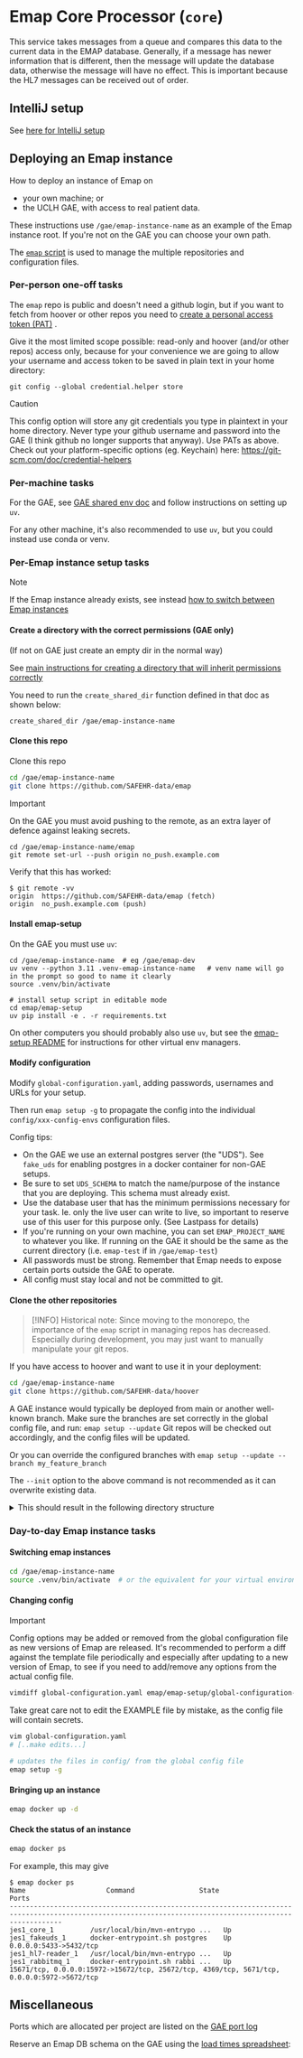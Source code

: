 # Emap Core Processor (`core`)

This service takes messages from a queue and compares this data to the current data in the EMAP database.
Generally, if a message has newer information that is different, then the message will update the database data,
otherwise the message will have no effect. This is important because the HL7 messages can be received out of order.

## IntelliJ setup

See [here for IntelliJ setup](intellij.md)

## Deploying an Emap instance

How to deploy an instance of Emap on
- your own machine; or
- the UCLH GAE, with access to real patient data.

These instructions use `/gae/emap-instance-name` as an example of the Emap instance root.
If you're not on the GAE you can choose your own path.

The [`emap` script](../../emap-setup) is used to manage the multiple repositories and configuration files.

### Per-person one-off tasks

The `emap` repo is public and doesn't need a github login, but if you want to fetch from hoover or other repos you
need to [create a personal access token (PAT)](https://docs.github.com/en/github/authenticating-to-github/keeping-your-account-and-data-secure/creating-a-personal-access-token) .

Give it the most limited scope possible: read-only and hoover (and/or other repos) access only, because
for your convenience we are going to allow your username and access token to be saved in plain text in your home directory:

```shell
git config --global credential.helper store
```

> [!CAUTION]
> This config option will store any git credentials you type in plaintext in your home directory.
> Never type your github username and password into the GAE (I think github no longer supports that anyway).
> Use PATs as above.
> Check out your platform-specific options (eg. Keychain) here: https://git-scm.com/doc/credential-helpers

### Per-machine tasks

For the GAE, see [GAE shared env doc](https://uclh.slab.com/posts/shared-virtual-python-environments-with-uv-u7pa2fv4#hpkxd-per-gae-setup-tasks)
and follow instructions on setting up `uv`.

For any other machine, it's also recommended to use `uv`, but you could instead use conda or venv.

### Per-Emap instance setup tasks
> [!NOTE]
> If the Emap instance already exists, see instead [how to switch between Emap instances](#switching-emap-instances)

#### Create a directory with the correct permissions (GAE only)
(If not on GAE just create an empty dir in the normal way)

See [main instructions for creating a directory that will inherit permissions correctly](https://uclh.slab.com/posts/shared-virtual-python-environments-with-uv-u7pa2fv4#hizbb-per-project-setup-tasks)

You need to run the `create_shared_dir` function defined in that doc as shown below:

`create_shared_dir /gae/emap-instance-name`

#### Clone this repo
Clone this repo
```bash
cd /gae/emap-instance-name
git clone https://github.com/SAFEHR-data/emap
```

> [!IMPORTANT]
> On the GAE you must avoid pushing to the remote, as an extra layer of defence against leaking secrets.
> ```
> cd /gae/emap-instance-name/emap
> git remote set-url --push origin no_push.example.com
> ```
> Verify that this has worked:
> ```
> $ git remote -vv
> origin  https://github.com/SAFEHR-data/emap (fetch)
> origin  no_push.example.com (push)
> ```

#### Install <b>emap-setup</b>

On the GAE you must use `uv`:
```shell
cd /gae/emap-instance-name  # eg /gae/emap-dev
uv venv --python 3.11 .venv-emap-instance-name   # venv name will go in the prompt so good to name it clearly
source .venv/bin/activate

# install setup script in editable mode
cd emap/emap-setup
uv pip install -e . -r requirements.txt
```

On other computers you should probably also use `uv`, but see the [emap-setup README](../../emap-setup/README.md)
for instructions for other virtual env managers.

#### Modify configuration
Modify `global-configuration.yaml`, adding passwords, usernames and URLs for your setup.

Then run `emap setup -g` to propagate the config into the individual `config/xxx-config-envs` configuration files.

Config tips:
- On the GAE we use an external postgres server (the "UDS"). See `fake_uds` for enabling postgres in a docker container for non-GAE setups.
- Be sure to set `UDS_SCHEMA` to match the name/purpose of the instance that you are deploying. This schema must already exist.
- Use the database user that has the minimum permissions necessary for your task. Ie. only the live user can write to live, so important to reserve use of this user for this purpose only. (See Lastpass for details)
- If you're running on your own machine, you can set `EMAP_PROJECT_NAME` to whatever you like. If running on the GAE it should be the same as the current directory (i.e. `emap-test` if in `/gae/emap-test`)
- All passwords must be strong. Remember that Emap needs to expose certain ports outside the GAE to operate.
- All config must stay local and not be committed to git.

#### Clone the other repositories

> [!INFO]
> Historical note: Since moving to the monorepo, the importance of the `emap` script in managing repos
> has decreased. Especially during development, you may just want to manually manipulate your git repos.

If you have access to hoover and want to use it in your deployment:
```bash
cd /gae/emap-instance-name
git clone https://github.com/SAFEHR-data/hoover
```

A GAE instance would typically be deployed from main or another well-known branch.
Make sure the branches are set correctly in the global config file, and run:
`emap setup --update`
Git repos will be checked out accordingly, and the config files will be updated.

Or you can override the configured branches with `emap setup --update --branch my_feature_branch`

The `--init` option to the above command is not recommended as it can overwrite existing data.

<details>
    <summary> This should result in the following directory structure</summary>

```bash
$ ls -la /gae/emap-instance-name
total 20
drwxrws---+  8 tomyoung docker 4096 Jan 16 09:27 .
drwxrwx---. 11 root     docker  179 Jan 13 16:26 ..
drwxrws---+  2 tomyoung docker  173 Feb 10  2022 config
drwxrws---+  8 tomyoung docker 4096 Jan 13 11:15 emap
-rwxrwx---.  1 tomyoung docker 2638 Jan 13 11:05 global-configuration.yaml
drwxrws---+  8 tomyoung docker 4096 Jan 13 11:08 hoover
```

If files already exist in the top-level directory, you might want to 
remove the `S` from the group permissions of each file, e.g. `chmod g-s global.configuration.yaml`

```bash
$ tree -L 2
.
.
├── config
│     ├── ...
├── emap
│     ├── README.md
│     ├── core
│     ├── docs
│     ├── emap-checker.xml
│     ├── emap-interchange
│     ├── emap-setup
│     ├── emap-star
│     ├── global-config-envs.EXAMPLE
│     ├── glowroot-config-envs.EXAMPLE
│     └── hl7-reader
├── global-configuration.yaml
├── hoover
      ├── ...
```

</details>

### Day-to-day Emap instance tasks

#### Switching emap instances
```bash
cd /gae/emap-instance-name
source .venv/bin/activate  # or the equivalent for your virtual environment manager
```

#### Changing config
> [!IMPORTANT]
> Config options may be added or removed from the global configuration file as new versions of Emap are released.
> It's recommended to perform a diff against the template file periodically and especially after updating
> to a new version of Emap, to see if you need to add/remove any options from the actual config file.
> ```bash
> vimdiff global-configuration.yaml emap/emap-setup/global-configuration-EXAMPLE.yaml
> ```
> Take great care not to edit the EXAMPLE file by mistake, as the config file will contain secrets.

```bash
vim global-configuration.yaml 
# [..make edits...]

# updates the files in config/ from the global config file
emap setup -g
```

#### Bringing up an instance
```bash
emap docker up -d
```

#### Check the status of an instance
```bash
emap docker ps
```

For example, this may give
```
$ emap docker ps
Name                    Command                State                                               Ports                                           
---------------------------------------------------------------------------------------------------------------------------------------------------------
jes1_core_1         /usr/local/bin/mvn-entrypo ...   Up                                                                                                   
jes1_fakeuds_1      docker-entrypoint.sh postgres    Up         0.0.0.0:5433->5432/tcp                                                                    
jes1_hl7-reader_1   /usr/local/bin/mvn-entrypo ...   Up                                                                                                   
jes1_rabbitmq_1     docker-entrypoint.sh rabbi ...   Up         15671/tcp, 0.0.0.0:15972->15672/tcp, 25672/tcp, 4369/tcp, 5671/tcp, 0.0.0.0:5972->5672/tcp
```

## Miscellaneous

Ports which are allocated per project are listed on the [GAE port log](https://liveuclac.sharepoint.com/sites/RITS-EMAP/_layouts/OneNote.aspx?id=%2Fsites%2FRITS-EMAP%2FSiteAssets%2FInform%20-%20Emap%20Notebook&wd=target%28_Collaboration%20Space%2FOrganisation%20Notes.one%7C3BDBA82E-CB01-45FF-B073-479542EA6D7E%2FGAE%20Port%20Log%7C1C87DFDC-7FCF-4B63-BC51-2BA497BA8DBF%2F%29)

Reserve an Emap DB schema on the GAE using the [load times spreadsheet](https://liveuclac.sharepoint.com/:x:/r/sites/RITS-EMAP-EmapDevChatter/Shared%20Documents/Emap%20Dev%20Chatter/load_times.xlsx?d=w20bdbe908b0f4e309caeb62590e890a0&csf=1&web=1&e=ZiUVZB):
